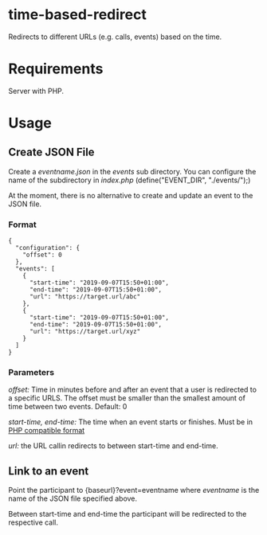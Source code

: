 # time-based-redirect

Redirects to different URLs (e.g. calls, events) based on the time.

# Requirements

Server with PHP.

# Usage

## Create JSON File

Create a *eventname.json* in the *events* sub directory. You can configure the
name of the subdirectory in *index.php* (define("EVENT_DIR", "./events/");)

At the moment, there is no alternative to create and update an event to
the JSON file.

### Format

```
{
  "configuration": {
    "offset": 0
  },
  "events": [
    {
      "start-time": "2019-09-07T15:50+01:00",
      "end-time": "2019-09-07T15:50+01:00",
      "url": "https://target.url/abc"
    },
    {
      "start-time": "2019-09-07T15:50+01:00",
      "end-time": "2019-09-07T15:50+01:00",
      "url": "https://target.url/xyz"
    }
  ]
}

```

### Parameters

*offset:* Time in minutes before and after an event that a user is redirected to
a specific URLS. The offset must be smaller than the smallest amount of time
between two events. Default: 0

*start-time, end-time:* The time when an event starts or finishes. Must be in
[PHP compatible format](https://www.php.net/manual/de/datetime.formats.time.php)

*url:* the URL callin redirects to between start-time and end-time.

## Link to an event

Point the participant to {baseurl}?event=eventname
where *eventname* is the name of the JSON file specified above.

Between start-time and end-time the participant will be redirected to the
respective call.
